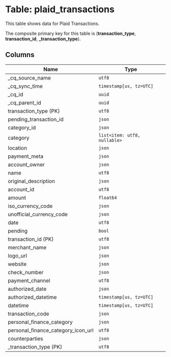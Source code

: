 # Table: plaid_transactions

This table shows data for Plaid Transactions.

The composite primary key for this table is (**transaction_type**, **transaction_id**, **_transaction_type**).

## Columns

| Name          | Type          |
| ------------- | ------------- |
|_cq_source_name|`utf8`|
|_cq_sync_time|`timestamp[us, tz=UTC]`|
|_cq_id|`uuid`|
|_cq_parent_id|`uuid`|
|transaction_type (PK)|`utf8`|
|pending_transaction_id|`json`|
|category_id|`json`|
|category|`list<item: utf8, nullable>`|
|location|`json`|
|payment_meta|`json`|
|account_owner|`json`|
|name|`utf8`|
|original_description|`json`|
|account_id|`utf8`|
|amount|`float64`|
|iso_currency_code|`json`|
|unofficial_currency_code|`json`|
|date|`utf8`|
|pending|`bool`|
|transaction_id (PK)|`utf8`|
|merchant_name|`json`|
|logo_url|`json`|
|website|`json`|
|check_number|`json`|
|payment_channel|`utf8`|
|authorized_date|`json`|
|authorized_datetime|`timestamp[us, tz=UTC]`|
|datetime|`timestamp[us, tz=UTC]`|
|transaction_code|`json`|
|personal_finance_category|`json`|
|personal_finance_category_icon_url|`utf8`|
|counterparties|`json`|
|_transaction_type (PK)|`utf8`|